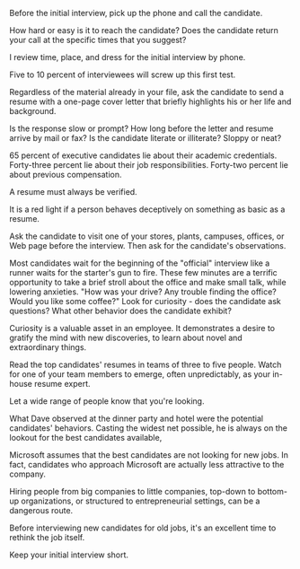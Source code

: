 
Before the initial interview, pick up the phone and call the candidate.

How hard or easy is it to reach the candidate? Does the candidate return your call at the specific times that you suggest?

I review time, place, and dress for the initial interview by phone.

Five to 10 percent of interviewees will screw up this first test.

Regardless of the material already in your file, ask the candidate to send a resume with a one-page cover letter that briefly highlights his or her life and background.

Is the response slow or prompt? How long before the letter and resume arrive by mail or fax? Is the candidate literate or illiterate? Sloppy or neat?

65 percent of executive candidates lie about their academic credentials. Forty-three percent lie about their job responsibilities. Forty-two percent lie about previous compensation.

A resume must always be verified.

It is a red light if a person behaves deceptively on something as basic as a resume.

Ask the candidate to visit one of your stores, plants, campuses, offices, or Web page before the interview. Then ask for the candidate's observations.

Most candidates wait for the beginning of the "official" interview like a runner waits for the starter's gun to fire. These few minutes are a terrific opportunity to take a brief stroll about the office and make small talk, while lowering anxieties. "How was your drive? Any trouble finding the office? Would you like some coffee?" Look for curiosity - does the candidate ask questions? What other behavior does the candidate exhibit?

Curiosity is a valuable asset in an employee. It demonstrates a desire to gratify the mind with new discoveries, to learn about novel and extraordinary things.

Read the top candidates' resumes in teams of three to five people. Watch for one of your team members to emerge, often unpredictably, as your in-house resume expert.

Let a wide range of people know that you're looking.

What Dave observed at the dinner party and hotel were the potential candidates' behaviors. Casting the widest net possible, he is always on the lookout for the best candidates available,

Microsoft assumes that the best candidates are not looking for new jobs. In fact, candidates who approach Microsoft are actually less attractive to the company.

Hiring people from big companies to little companies, top-down to bottom-up organizations, or structured to entrepreneurial settings, can be a dangerous route.

Before interviewing new candidates for old jobs, it's an excellent time to rethink the job itself.

Keep your initial interview short.
